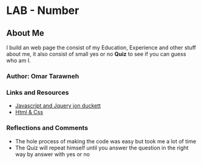 # LAB - Number

## About Me

I build an web page the consist of my Education, Experience and other stuff about me, it also consist of small yes or no **Quiz** to see if you can guess who am I.

### Author: Omar Tarawneh

### Links and Resources

- [Javascript and Jquery jon duckett](http://bedford-computing.co.uk/learning/wp-content/uploads/2015/10/JavaScript-and-JQuery-Interactive-Front-End-Web-Development-Introduction.pdf)
- [Html & Css](https://wtf.tw/ref/duckett.pdf)

### Reflections and Comments

- The hole process of making the code was easy but took me a lot of time
- The Quiz will repeat himself until you answer the question in the right way by answer with yes or no
